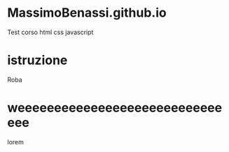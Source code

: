 # MassimoBenassi.github.io

Test corso html css javascript

# istruzione

Roba

# weeeeeeeeeeeeeeeeeeeeeeeeeeeeeee

lorem
